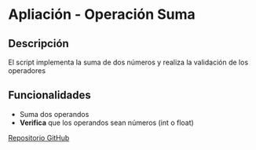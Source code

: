 # Apliación - Operación Suma
## Descripción
El script implementa la suma de dos números y realiza la validación de los operadores
## Funcionalidades
- Suma dos operandos
- **Verifica** que los operandos sean números (int o float)

[Repositorio GitHub](https://github.com/UploadMario/operacion_suma/edit/main)
